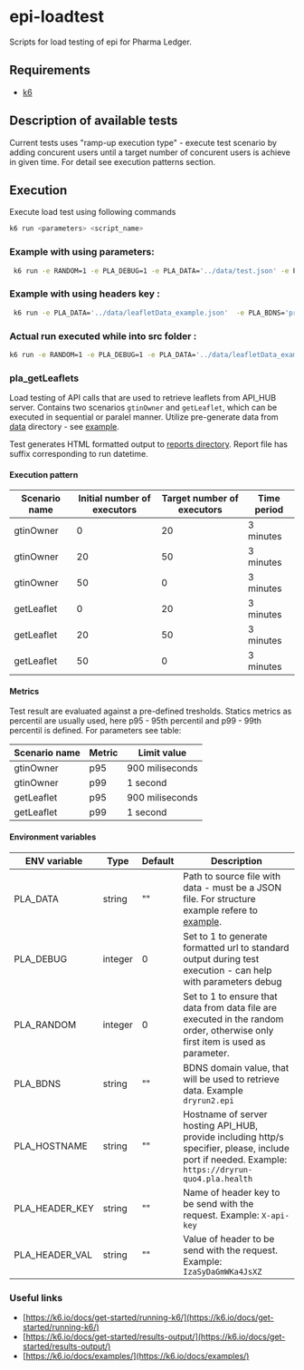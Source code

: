 # epi-loadtest

Scripts for load testing of epi for Pharma Ledger.

## Requirements

- [k6](https://k6.io/docs/get-started/installation/)

## Description of available tests

Current tests uses "ramp-up execution type" - execute test scenario by adding concurent users until a target number of concurent users is achieve in given time. For detail see execution patterns section.
## Execution 

Execute load test using following commands

```bash
k6 run <parameters> <script_name>
```
### Example with using parameters:

```bash
 k6 run -e RANDOM=1 -e PLA_DEBUG=1 -e PLA_DATA='../data/test.json' -e PLA_BDNS=dryrun2.epi -e PLA_HOSTNAME='https://dryrun-quo4.pla.health' pla_getLeaflets.js 
```

### Example with using headers key :

```bash
 k6 run -e PLA_DATA='../data/leafletData_example.json'  -e PLA_BDNS='preqa.epi' -e PLA_HOSTNAME='https://pqnah2.pladev.com' -e PLA_HEADER_KEY='X-api-key' -e PLA_HEADER_VAL='AIzaSyDaGmWKa4JsXZ' pla_getLeaflets.js 
```
### Actual run executed while into src folder :
```bash
k6 run -e RANDOM=1 -e PLA_DEBUG=1 -e PLA_DATA='../data/leafletData_example.json' -e PLA_BDNS=dev.epi -e PLA_HOSTNAME='https://epidev.takeda.com' pla_getLeaflets.js
```

### pla_getLeaflets

Load testing of API calls that are used to retrieve leaflets from API_HUB server. Contains two scenarios `gtinOwner` and `getLeaflet`, which can be executed in sequential or paralel manner. Utilize pre-generate data from [data](./data/) directory - see [example](./data/leafletData_example.json).

Test generates HTML formatted output to [reports directory](./reports/). Report file has suffix corresponding to run datetime.


#### Execution pattern

| Scenario name |Initial number of executors | Target number of executors  | Time period |
|-----|------|---------|-------------|
| gtinOwner | 0 | 20 | 3 minutes|
| gtinOwner | 20 | 50 | 3 minutes|
| gtinOwner | 50  | 0 | 3 minutes|
| getLeaflet | 0 | 20 | 3 minutes|
| getLeaflet | 20 | 50 | 3 minutes|
| getLeaflet | 50  | 0 | 3 minutes|

#### Metrics

Test result are evaluated against a pre-defined tresholds. Statics metrics as percentil are usually used, here p95 - 95th percentil and p99 - 99th percentil is defined. For parameters see table:


| Scenario name | Metric | Limit value   |
|-----|---------|---------|
| gtinOwner | p95 |  900 miliseconds |
| gtinOwner | p99 |  1 second |
| getLeaflet | p95 |  900 miliseconds |
| getLeaflet | p99 |  1 second |

#### Environment variables

| ENV variable | Type | Default | Description |
|-----|------|---------|-------------|
| PLA_DATA | string | "" | Path to source file with data - must be a JSON file. For structure example refere to [example](./data/leafletData_example.json). |
| PLA_DEBUG | integer | 0 | Set to 1 to generate formatted url to standard output during test execution - can help with parameters debug |
| PLA_RANDOM | integer | 0 | Set to 1 to ensure that data from data file are executed in the random order, otherwise only first item is used as parameter. |
| PLA_BDNS | string | "" | BDNS domain value, that will be used to retrieve data. Example `dryrun2.epi` |
| PLA_HOSTNAME | string | "" | Hostname of server hosting API_HUB, provide including http/s specifier, please, include port if needed.   Example: `https://dryrun-quo4.pla.health` |
| PLA_HEADER_KEY | string | "" | Name of header key to be send with the request.   Example: `X-api-key` |
| PLA_HEADER_VAL | string | "" | Value of header to be send with the request.  Example: `IzaSyDaGmWKa4JsXZ` |
### Useful links

- [https://k6.io/docs/get-started/running-k6/](https://k6.io/docs/get-started/running-k6/)
- [https://k6.io/docs/get-started/results-output/](https://k6.io/docs/get-started/results-output/)
- [https://k6.io/docs/examples/](https://k6.io/docs/examples/)
